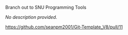 Branch out to SNU Programming Tools

_No description provided._

https://github.com/seanpm2001/Git-Template_V8/pull/11
